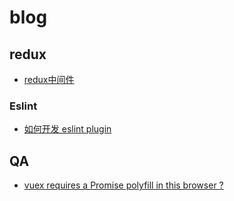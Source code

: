 # blog
## redux
-  [redux中间件](./doc/redux-middleware.md)
### Eslint

*  [如何开发 eslint plugin](./doc/eslint-plugin.md)

## QA

-  [vuex requires a Promise polyfill in this browser ?](./doc/QA.md)
